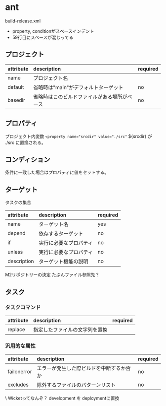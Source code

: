# ant

build-release.xml
- property, conditionがスペースインデント
- 59行目にスペースが混じってる

## プロジェクト

|attribute|description|required|
|:-|:-|:-|
|name|プロジェクト名||
|default|省略時は"main"がデフォルトターゲット|no|
|basedir|省略時はこのビルドファイルがある場所がベース|no|

## プロパティ
プロジェクト内変数
`<property name="srcdir" value="./src"`
${srcdir} が ./src に置換される。

## コンディション
条件に一致した場合はプロパティに値をセットする。

## ターゲット
タスクの集合

|attribute|description|required|
|:-|:-|:-|
|name|ターゲット名|yes|
|depend|依存するターゲット|no|
|if|実行に必要なプロパティ|no|
|unless|実行に必要なプロパティ|no|
|description|ターゲット機能の説明|no|


M2リポジトリーの決定
たぶんファイル参照先？

## タスク

### タスクコマンド

|attribute|description|required|
|:-|:-|:-|
|replace|指定したファイルの文字列を置換||

### 汎用的な属性

|attribute|description|required|
|:-|:-|:-|
|failonerror|エラーが発生した際ビルドを中断するか否か|no|
|excludes|除外するファイルのパターンリスト|no|



\ <!-- Wicketを本番モードに変える -->
Wicketってなんぞ？
development を deploymentに置換
